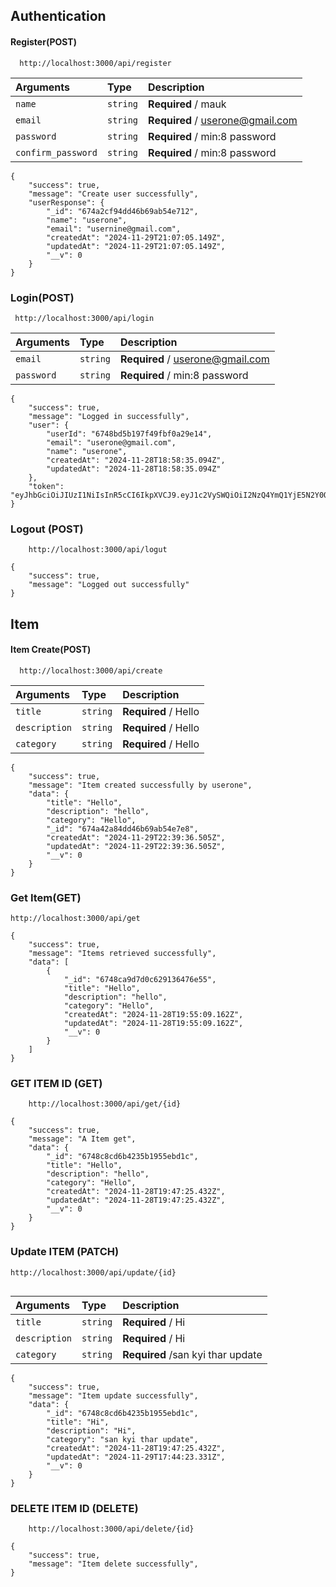 ## Authentication

#### Register(POST)

```
  http://localhost:3000/api/register
```

| Arguments               | Type     | Description                              |
| :---------------------- | :------- | :--------------------------------------- |
| `name`                  | `string` | **Required** / mauk                      |
| `email`                 | `string` | **Required** / userone@gmail.com         |
| `password`              | `string` | **Required** / min:8 password            |
| `confirm_password`      | `string` | **Required** / min:8 password            |

```
{
	"success": true,
	"message": "Create user successfully",
	"userResponse": {
		"_id": "674a2cf94dd46b69ab54e712",
		"name": "userone",
		"email": "usernine@gmail.com",
		"createdAt": "2024-11-29T21:07:05.149Z",
		"updatedAt": "2024-11-29T21:07:05.149Z",
		"__v": 0
	}
}
```

### Login(POST)

```
 http://localhost:3000/api/login
```

| Arguments  | Type     | Description                      |
| :--------- | :------- | :----------------------------    |
| `email`    | `string` | **Required** / userone@gmail.com |
| `password` | `string` | **Required** / min:8 password    |

```
{
	"success": true,
	"message": "Logged in successfully",
	"user": {
		"userId": "6748bd5b197f49fbf0a29e14",
		"email": "userone@gmail.com",
		"name": "userone",
		"createdAt": "2024-11-28T18:58:35.094Z",
		"updatedAt": "2024-11-28T18:58:35.094Z"
	},
	"token": "eyJhbGciOiJIUzI1NiIsInR5cCI6IkpXVCJ9.eyJ1c2VySWQiOiI2NzQ4YmQ1YjE5N2Y0OWZiZjBhMjllMTQiLCJpYXQiOjE3MzI4MjM4OTEsImV4cCI6MTczMjkxMDI5MX0.ZybtGkaFWyYFygQUgFrdRFULv3rdyeZ06lPDBO8r4JA"
}
```

### Logout (POST)

```
    http://localhost:3000/api/logut
```

```
{
	"success": true,
	"message": "Logged out successfully"
}
```

## Item

#### Item Create(POST)

```
  http://localhost:3000/api/create
```

| Arguments               | Type     | Description                              |
| :---------------------- | :------- | :--------------------------------------- |
| `title`                 | `string` | **Required** / Hello                     |
| `description`           | `string` | **Required** / Hello                     |
| `category`              | `string` | **Required** / Hello                     |

```
{
	"success": true,
	"message": "Item created successfully by userone",
	"data": {
		"title": "Hello",
		"description": "hello",
		"category": "Hello",
		"_id": "674a42a84dd46b69ab54e7e8",
		"createdAt": "2024-11-29T22:39:36.505Z",
		"updatedAt": "2024-11-29T22:39:36.505Z",
		"__v": 0
	}
}
```

### Get Item(GET)

```
http://localhost:3000/api/get
```
```
{
	"success": true,
	"message": "Items retrieved successfully",
	"data": [
		{
			"_id": "6748ca9d7d0c629136476e55",
			"title": "Hello",
			"description": "hello",
			"category": "Hello",
			"createdAt": "2024-11-28T19:55:09.162Z",
			"updatedAt": "2024-11-28T19:55:09.162Z",
			"__v": 0
		}
	]
}
```

### GET ITEM ID (GET)

```
    http://localhost:3000/api/get/{id}
```

```
{
	"success": true,
	"message": "A Item get",
	"data": {
		"_id": "6748c8cd6b4235b1955ebd1c",
		"title": "Hello",
		"description": "hello",
		"category": "Hello",
		"createdAt": "2024-11-28T19:47:25.432Z",
		"updatedAt": "2024-11-28T19:47:25.432Z",
		"__v": 0
	}
}
```

 ### Update ITEM (PATCH)

    http://localhost:3000/api/update/{id}
```
```

| Arguments               | Type     | Description                              |
| :---------------------- | :------- | :--------------------------------------- |
| `title`                 | `string` | **Required** / Hi                        |
| `description`           | `string` | **Required** / Hi                        |
| `category`              | `string` | **Required** /san kyi thar update        |

```
{
	"success": true,
	"message": "Item update successfully",
	"data": {
		"_id": "6748c8cd6b4235b1955ebd1c",
		"title": "Hi",
		"description": "Hi",
		"category": "san kyi thar update",
		"createdAt": "2024-11-28T19:47:25.432Z",
		"updatedAt": "2024-11-29T17:44:23.331Z",
		"__v": 0
	}
}
```
### DELETE ITEM ID (DELETE)

```
    http://localhost:3000/api/delete/{id}
```

```
{
	"success": true,
	"message": "Item delete successfully",
}
```
